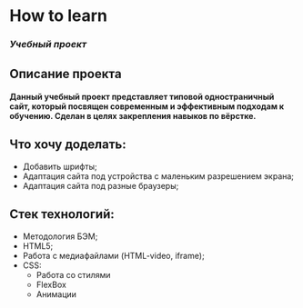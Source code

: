 # How to learn
### *Учебный проект*

## Описание проекта
#### Данный учебный проект представляет типовой одностраничный сайт, который посвящен современным и эффективным подходам к обучению. Сделан в целях закрепления навыков по вёрстке.
## Что хочу доделать:
 * Добавить шрифты;
 * Адаптация сайта под устройства с маленьким разрешением экрана;
 * Адаптация сайта под разные браузеры;
 
 
## Стек технологий:
 * Методология БЭМ;
 * HTML5;
 * Работа с медиафайлами (HTML-video, iframe);
 * CSS:
     * Работа со стилями
     * FlexBox
     * Анимации
 
